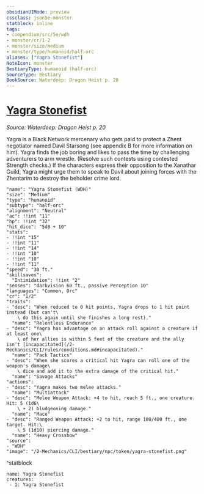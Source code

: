 ```yaml
---
obsidianUIMode: preview
cssclass: json5e-monster
statblock: inline
tags:
- compendium/src/5e/wdh
- monster/cr/1-2
- monster/size/medium
- monster/type/humanoid/half-orc
aliases: ["Yagra Stonefist"]
NoteIcon: monster
BestiaryType: humanoid (half-orc)
SourceType: Bestiary
BookSource: Waterdeep: Dragon Heist p. 20
---
```

# [Yagra Stonefist](2-Mechanics/CLI/bestiary/npc/yagra-stonefist-wdh.md)
*Source: Waterdeep: Dragon Heist p. 20*  

Yagra is a Black Network mercenary who gets paid to protect a Zhent negotiator named Davil Starsong (see appendix B for more information on him). Yagra finds the job boring and likes to pass the time by challenging adventurers to arm wrestle. (Resolve such contests using contested Strength checks.) If the characters express their opposition to the Xanathar Guild, Yagra might urge them to speak to Davil about joining forces with the Zhentarim to destroy the beholder crime lord.

```statblock
"name": "Yagra Stonefist (WDH)"
"size": "Medium"
"type": "humanoid"
"subtype": "half-orc"
"alignment": "Neutral"
"ac": !!int "11"
"hp": !!int "32"
"hit_dice": "5d8 + 10"
"stats":
- !!int "15"
- !!int "11"
- !!int "14"
- !!int "10"
- !!int "10"
- !!int "11"
"speed": "30 ft."
"skillsaves":
  "Intimidation": !!int "2"
"senses": "darkvision 60 ft., passive Perception 10"
"languages": "Common, Orc"
"cr": "1/2"
"traits":
- "desc": "When reduced to 0 hit points, Yagra drops to 1 hit point instead (but can't\
    \ do this again until she finishes a long rest)."
  "name": "Relentless Endurance"
- "desc": "Yagra has advantage on an attack roll against a creature if at least one\
    \ of her allies is within 5 feet of the creature and the ally isn't [incapacitated](/2-Mechanics/CLI/rules/conditions.md#incapacitated)."
  "name": "Pack Tactics"
- "desc": "When she scores a critical hit Yagra can roll one of the weapon's damage\
    \ dice and add it to the extra damage of the critical hit."
  "name": "Savage Attacks"
"actions":
- "desc": "Yagra makes two melee attacks."
  "name": "Multiattack"
- "desc": "Melee Weapon Attack: +4 to hit, reach 5 ft., one creature. Hit: 5 (1d6\
    \ + 2) bludgeoning damage."
  "name": "Mace"
- "desc": "Ranged Weapon Attack: +2 to hit, range 100/400 ft., one target. Hit:\
    \ 5 (1d10) piercing damage."
  "name": "Heavy Crossbow"
"source":
- "WDH"
"image": "/2-Mechanics/CLI/bestiary/npc/token/yagra-stonefist.png"
```
^statblock

```encounter-table
name: Yagra Stonefist
creatures:
 - 1: Yagra Stonefist
```